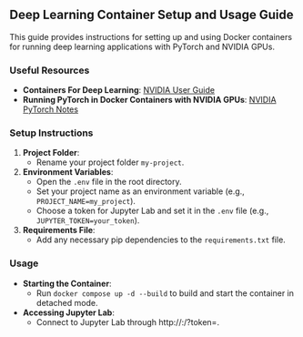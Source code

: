 ## Deep Learning Container Setup and Usage Guide

This guide provides instructions for setting up and using Docker containers for running deep learning applications with PyTorch and NVIDIA GPUs.

### Useful Resources

- **Containers For Deep Learning**: [NVIDIA User Guide](https://docs.nvidia.com/deeplearning/frameworks/user-guide/index.html)
- **Running PyTorch in Docker Containers with NVIDIA GPUs**: [NVIDIA PyTorch Notes](https://docs.nvidia.com/deeplearning/frameworks/pytorch-release-notes/running.html)

### Setup Instructions

1. **Project Folder**:
    - Rename your project folder `my-project`.
2. **Environment Variables**:
    - Open the `.env` file in the root directory.
    - Set your project name as an environment variable (e.g., `PROJECT_NAME=my_project`).
    - Choose a token for Jupyter Lab and set it in the `.env` file (e.g., `JUPYTER_TOKEN=your_token`).
3. **Requirements File**:
    - Add any necessary pip dependencies to the `requirements.txt` file.

### Usage

- **Starting the Container**:
    - Run `docker compose up -d --build` to build and start the container in detached mode.
- **Accessing Jupyter Lab**:
    - Connect to Jupyter Lab through http://<ip-address>:<port>/?token=<token>.